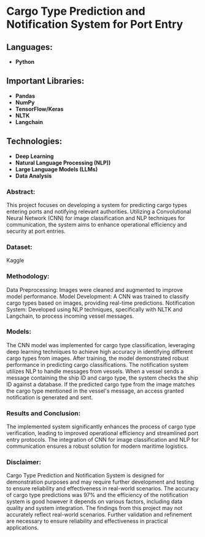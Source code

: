 # Cargo Type Prediction and Notification System for Port Entry

## Languages:
- **Python**

## Important Libraries:
- **Pandas**
- **NumPy**
- **TensorFlow/Keras**
- **NLTK**
- **Langchain**

## Technologies:
- **Deep Learning**
- **Natural Language Processing (NLP))**
- **Large Language Models (LLMs)**
- **Data Analysis**

### Abstract: 
This project focuses on developing a system for predicting cargo types entering ports and notifying relevant authorities. Utilizing a Convolutional Neural Network (CNN) for image classification and NLP techniques for communication, the system aims to enhance operational efficiency and security at port entries.

### Dataset:
Kaggle

### Methodology:
Data Preprocessing: Images were cleaned and augmented to improve model performance.
Model Development: A CNN was trained to classify cargo types based on images, providing real-time predictions.
Notification System: Developed using NLP techniques, specifically with NLTK and Langchain, to process incoming vessel messages.

### Models: 
The CNN model was implemented for cargo type classification, leveraging deep learning techniques to achieve high accuracy in identifying different cargo types from images. After training, the model demonstrated robust performance in predicting cargo classifications.
The notification system utilizes NLP to handle messages from vessels. When a vessel sends a message containing the ship ID and cargo type, the system checks the ship ID against a database. If the predicted cargo type from the image matches the cargo type mentioned in the vessel's message, an access granted notification is generated and sent.

### Results and Conclusion: 
The implemented system significantly enhances the process of cargo type verification, leading to improved operational efficiency and streamlined port entry protocols. The integration of CNN for image classification and NLP for communication ensures a robust solution for modern maritime logistics.

### Disclaimer: 
Cargo Type Prediction and Notification System is designed for demonstration purposes and may require further development and testing to ensure reliability and effectiveness in real-world scenarios. The accuracy of cargo type predictions was 97% and the efficiency of the notification system is good however it depends on various factors, including data quality and system integration. The findings from this project may not accurately reflect real-world scenarios. Further validation and refinement are necessary to ensure reliability and effectiveness in practical applications.
